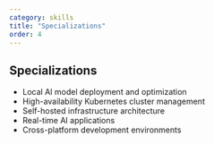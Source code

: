 ```yaml
---
category: skills
title: "Specializations"
order: 4
---
```


## Specializations

- Local AI model deployment and optimization
- High-availability Kubernetes cluster management
- Self-hosted infrastructure architecture
- Real-time AI applications
- Cross-platform development environments